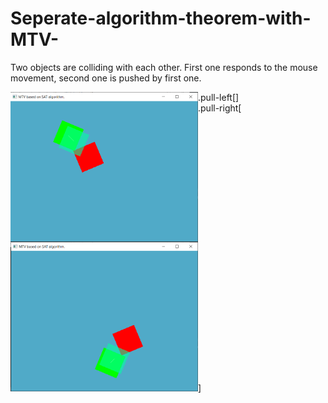 # Seperate-algorithm-theorem-with-MTV-
Two objects are colliding with each other. First one responds to the mouse movement, second one is pushed by first one.

<div class="content-center">
<div id="1">.pull-left[<img src="images/MTV1.png" style="float: left;" alt="Image" width="300"/>]</a></div>
<div id="2">.pull-right[<img src="images/MTV2.png" style="clear: both;" alt="Image" width="300"/>]</a></div>
</div>

